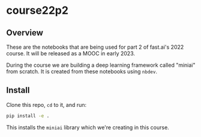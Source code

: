course22p2
================

## Overview

These are the notebooks that are being used for part 2 of fast.ai's 2022 course. It will be released as a MOOC in early 2023.

During the course we are building a deep learning framework called "miniai" from scratch. It is created from these notebooks using `nbdev`.

## Install

Clone this repo, `cd` to it, and run:

``` sh
pip install -e .
```

This installs the `miniai` library which we're creating in this course.

